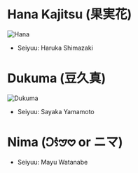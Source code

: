 # Hana Kajitsu (果実花)
![Hana](https://github.com/user-attachments/assets/dc4e9715-6a74-46f8-8bcf-069c5af2c337)
* Seiyuu: Haruka Shimazaki
# Dukuma (豆久真)
![Dukuma](https://github.com/user-attachments/assets/67160063-5ffa-4402-9782-37961145ab13)
* Seiyuu: Sayaka Yamamoto
# Nima (𖹛𖹫𖹠𖹭 or ニマ)
* Seiyuu: Mayu Watanabe
